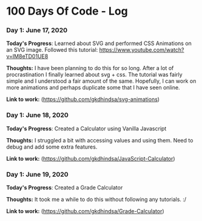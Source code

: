 # 100 Days Of Code - Log

### Day 1: June 17, 2020 

**Today's Progress**: Learned about SVG and performed CSS Animations on an SVG image. Followed this tutorial: https://www.youtube.com/watch?v=IM8eTD01UE8 

**Thoughts:** I have been planning to do this for so long. After a lot of procrastination I finally learned about svg + css. The tutorial was fairly simple and I understood a fair amount of the same. Hopefully, I can work on more animations and perhaps duplicate some that I have seen online.

**Link to work:** (https://github.com/gkdhindsa/svg-animations)

### Day 1: June 18, 2020 

**Today's Progress**: Created a Calculator using Vanilla Javascript

**Thoughts:** I struggled a bit with accessing values and using them. Need to debug and add some extra features.

**Link to work:** (https://github.com/gkdhindsa/JavaScript-Calculator)

### Day 1: June 19, 2020 

**Today's Progress**: Created a Grade Calculator

**Thoughts:** It took me a while to do this without following any tutorials. :/

**Link to work:** (https://github.com/gkdhindsa/Grade-Calculator)



